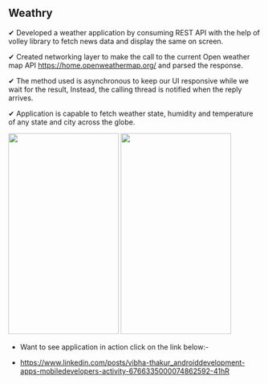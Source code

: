 ## Weathry

✔ Developed a weather application by consuming REST API with the help of volley library to fetch news data and display the same on screen.

✔ Created networking layer to make the call to the current Open weather map API https://home.openweathermap.org/ and parsed the response.

✔ The method used is asynchronous to keep our UI responsive while we wait for the result, Instead, the calling thread is notified when the reply arrives.

✔ Application is capable to fetch weather state, humidity and temperature of any state and city across the globe.

<p float="left">
<img src="https://user-images.githubusercontent.com/72120614/108233582-cbe64c00-70f8-11eb-8576-4ba63a16fca4.png" width="220" height="400" />
 
 <img src="https://user-images.githubusercontent.com/72120614/108233822-fe904480-70f8-11eb-8caa-4ea4858a989d.png" width="220" height="400" />

- Want to see application in action click on the link below:-

- https://www.linkedin.com/posts/vibha-thakur_androiddevelopment-apps-mobiledevelopers-activity-6766335000074862592-41hR
